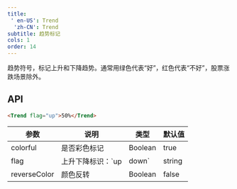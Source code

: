 ```yaml
---
title: 
 ' en-US': Trend
  'zh-CN': Trend
subtitle: 趋势标记
cols: 1
order: 14
---
```


趋势符号，标记上升和下降趋势。通常用绿色代表“好”，红色代表“不好”，股票涨跌场景除外。

## API

```html
<Trend flag="up">50%</Trend>
```

| 参数      | 说明                                      | 类型         | 默认值 |
|----------|------------------------------------------|-------------|-------|
| colorful | 是否彩色标记 | Boolean | true |
| flag | 上升下降标识：`up|down` | string | - |
| reverseColor | 颜色反转 | Boolean | false |
